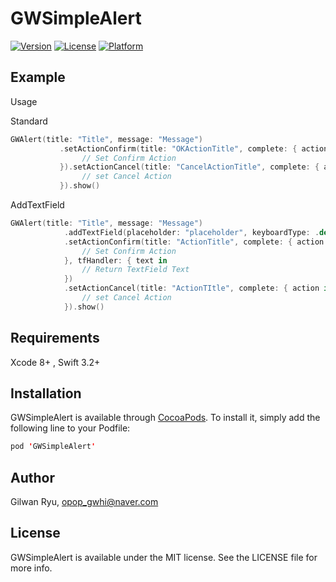 # GWSimpleAlert

[![Version](https://img.shields.io/cocoapods/v/GWSimpleAlert.svg?style=flat)](http://cocoapods.org/pods/GWSimpleAlert)
[![License](https://img.shields.io/cocoapods/l/GWSimpleAlert.svg?style=flat)](http://cocoapods.org/pods/GWSimpleAlert)
[![Platform](https://img.shields.io/cocoapods/p/GWSimpleAlert.svg?style=flat)](http://cocoapods.org/pods/GWSimpleAlert)

## Example

Usage

Standard
```swift
GWAlert(title: "Title", message: "Message")
           .setActionConfirm(title: "OKActionTitle", complete: { action in
                // Set Confirm Action
           }).setActionCancel(title: "CancelActionTitle", complete: { action in
                // set Cancel Action
           }).show()
```

AddTextField
```swift
GWAlert(title: "Title", message: "Message")
            .addTextField(placeholder: "placeholder", keyboardType: .default)
            .setActionConfirm(title: "ActionTitle", complete: { action in
                // Set Confirm Action
            }, tfHandler: { text in
                // Return TextField Text
            })
            .setActionCancel(title: "ActionTItle", complete: { action in
                // set Cancel Action
            }).show()
```

## Requirements

Xcode 8+ , Swift 3.2+

## Installation

GWSimpleAlert is available through [CocoaPods](http://cocoapods.org). To install
it, simply add the following line to your Podfile:

```swift
pod 'GWSimpleAlert'
```

## Author

Gilwan Ryu, opop_gwhi@naver.com

## License

GWSimpleAlert is available under the MIT license. See the LICENSE file for more info.
